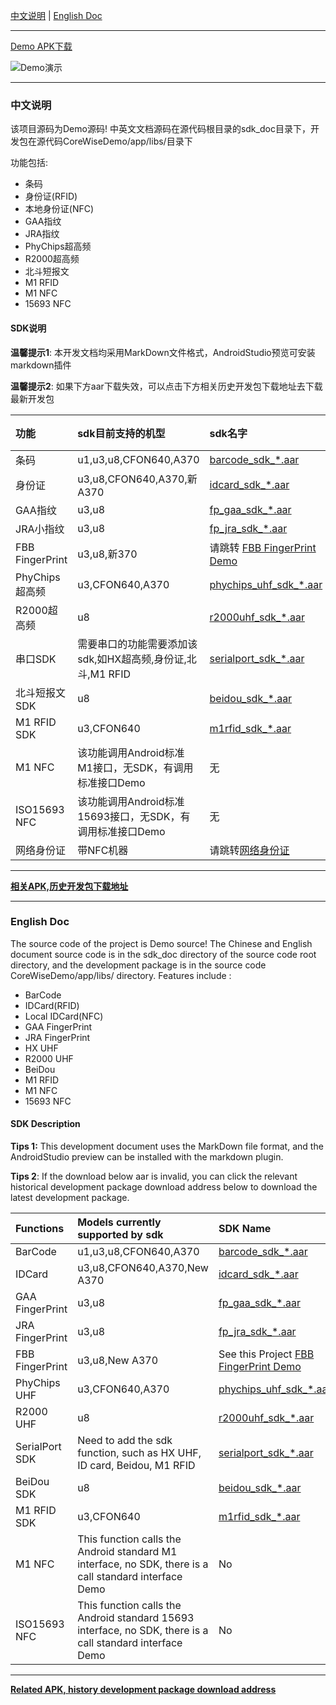 

[中文说明](#user-content-zh) | [English Doc](#user-content-en)

---


[Demo APK下载](https://github.com/CoreWise/CoreWiseDemo/releases)

![Demo演示](https://i.loli.net/2019/05/08/5cd243747a2c8.gif)


---

<h3 id="user-content-zh">中文说明</h3>


该项目源码为Demo源码! 中英文文档源码在源代码根目录的sdk_doc目录下，开发包在源代码CoreWiseDemo/app/libs/目录下


功能包括:
- 条码
- 身份证(RFID)
- 本地身份证(NFC)
- GAA指纹
- JRA指纹
- PhyChips超高频
- R2000超高频
- 北斗短报文
- M1 RFID
- M1 NFC
- 15693 NFC



#### SDK说明

**温馨提示1**:  本开发文档均采用MarkDown文件格式，AndroidStudio预览可安装markdown插件

**温馨提示2**:  如果下方aar下载失效，可以点击下方相关历史开发包下载地址去下载最新开发包

| 功能            | sdk目前支持的机型                                          | sdk名字                                                      |                           开发文档                           |
| :-------------- | :--------------------------------------------------------- | :----------------------------------------------------------- | :----------------------------------------------------------: |
| 条码            | u1,u3,u8,CFON640,A370                                      | [barcode_sdk_*.aar](<https://coding.net/u/CoreWise/p/SDK/git/raw/master/aar/barcode_sdk_20190429.aar>) | <a href="https://github.com/CoreWise/CWDemo/blob/master/sdk_doc/cn/条码.md" target="_blank">查看</a> |
| 身份证          | u3,u8,CFON640,A370,新A370                                  | [idcard_sdk_*.aar](https://coding.net/u/CoreWise/p/SDK/git/raw/master/aar/idcard_sdk_20190613.aar) | <a href="https://github.com/CoreWise/CWDemo/blob/master/sdk_doc/cn/身份证.md" target="_blank">查看</a> |
| GAA指纹       | u3,u8                                                      | [fp_gaa_sdk_*.aar](https://coding.net/u/CoreWise/p/SDK/git/raw/master/aar/fp_gaa_sdk_20190520.aar) | <a href="https://github.com/CoreWise/CWDemo/blob/master/sdk_doc/cn/GAA指纹.md" target="_blank">查看</a> |
| JRA小指纹       | u3,u8                                                      | [fp_jra_sdk_*.aar](https://coding.net/u/CoreWise/p/SDK/git/raw/master/aar/fp_jra_sdk_20190614.aar) | <a href="https://github.com/CoreWise/CWDemo/blob/master/sdk_doc/cn/JRA指纹.md" target="_blank">查看</a> |
| FBB FingerPrint       | u3,u8,新370                                          |请跳转 [FBB FingerPrint Demo](https://github.com/CoreWise/FBBFingerDemo) |  |
| PhyChips超高频      | u3,CFON640,A370                                            | [phychips_uhf_sdk_*.aar](https://coding.net/u/CoreWise/p/SDK/git/raw/master/aar/phychips_uhf_sdk_20190520.aar) | <a href="https://github.com/CoreWise/CWDemo/blob/master/sdk_doc/cn/phychips超高频.md" target="_blank">查看</a> |
| R2000超高频     | u8                                                         | [r2000uhf_sdk_*.aar](https://coding.net/u/CoreWise/p/SDK/git/raw/master/aar/r2000uhf_sdk_20190429.aar) | <a href="https://github.com/CoreWise/CWDemo/blob/master/sdk_doc/cn/R2000超高频.md" target="_blank">查看</a> |
| 串口SDK         | 需要串口的功能需要添加该sdk,如HX超高频,身份证,北斗,M1 RFID | [serialport_sdk_*.aar](https://coding.net/u/CoreWise/p/SDK/git/raw/master/aar/serialport_sdk_20190612.aar) |                                    None                          |
| 北斗短报文SDK         | u8                                                         | [beidou_sdk_*.aar](https://coding.net/u/CoreWise/p/SDK/git/raw/master/aar/beidou_sdk_20190614.aar) | <a href="https://github.com/CoreWise/CWDemo/blob/master/sdk_doc/cn/北斗.md" target="_blank">查看</a> |
| M1 RFID SDK     | u3,CFON640                                                 | [m1rfid_sdk_*.aar](https://coding.net/u/CoreWise/p/SDK/git/raw/master/aar/m1rfid_sdk_20190521.aar) | <a href="https://github.com/CoreWise/CWDemo/blob/master/sdk_doc/cn/M1RFID.md" target="_blank">查看</a> |
| M1 NFC          | 该功能调用Android标准M1接口，无SDK，有调用标准接口Demo     | 无                 |              None            |
| ISO15693 NFC       | 该功能调用Android标准15693接口，无SDK，有调用标准接口Demo  | 无              |              None            |
|网络身份证|带NFC机器|请跳转[网络身份证](https://github.com/CoreWise/NetReadIDCard)|None|

----

[**相关APK,历史开发包下载地址**](https://git.dev.tencent.com/CoreWise/SDK.git)


----

<h3 id="user-content-en">English Doc</h3>


The source code of the project is Demo source! The Chinese and English document source code is in the sdk_doc directory of the source code root directory, and the development package is in the source code CoreWiseDemo/app/libs/ directory.
Features include :

- BarCode
- IDCard(RFID)
- Local IDCard(NFC)
- GAA FingerPrint
- JRA FingerPrint
- HX UHF
- R2000 UHF
- BeiDou
- M1 RFID
- M1 NFC
- 15693 NFC



#### SDK Description


**Tips 1:** This development document uses the MarkDown file format, and the AndroidStudio preview can be installed with the markdown plugin.

**Tips 2**:  If the download below aar is invalid, you can click the relevant historical development package download address below to download the latest development package.

| Functions             | Models currently supported by sdk                            | SDK Name                                                     |                           SDK Doc                            |
| :-------------------- | :----------------------------------------------------------- | :----------------------------------------------------------- | :----------------------------------------------------------: |
| BarCode               | u1,u3,u8,CFON640,A370                                        | [barcode_sdk_*.aar](<https://coding.net/u/CoreWise/p/SDK/git/raw/master/aar/barcode_sdk_20190429.aar>) | <a href="https://github.com/CoreWise/CWDemo/blob/master/sdk_doc/en/BarCode.md" target="_blank">View</a> |
| IDCard                | u3,u8,CFON640,A370,New A370                                  | [idcard_sdk_*.aar](https://coding.net/u/CoreWise/p/SDK/git/raw/master/aar/idcard_sdk_20190613.aar) | <a href="https://github.com/CoreWise/CWDemo/blob/master/sdk_doc/en/IDCard.md" target="_blank">View</a> |
| GAA FingerPrint   | u3,u8                                                        | [fp_gaa_sdk_*.aar](https://coding.net/u/CoreWise/p/SDK/git/raw/master/aar/fp_gaa_sdk_20190614.aar) | <a href="https://github.com/CoreWise/CWDemo/blob/master/sdk_doc/en/GAAFingerPrint.md" target="_blank">View</a> |
| JRA FingerPrint | u3,u8                                                        | [fp_jra_sdk_*.aar](https://coding.net/u/CoreWise/p/SDK/git/raw/master/aar/fp_jra_sdk_20190614.aar) | <a href="https://github.com/CoreWise/CWDemo/blob/master/sdk_doc/en/JRAFingerPrint.md" target="_blank">View</a> |
| FBB FingerPrint       | u3,u8,New A370                                                     | See this Project [FBB FingerPrint Demo](https://github.com/CoreWise/FBBFingerDemo) |  |
| PhyChips UHF                | u3,CFON640,A370                                              | [phychips_uhf_sdk_*.aar](https://coding.net/u/CoreWise/p/SDK/git/raw/master/aar/phychips_uhf_sdk_20190520.aar) | <a href="https://github.com/CoreWise/CWDemo/blob/master/sdk_doc/en/HXUHF.md" target="_blank">View</a> |
| R2000 UHF             | u8                                                           | [r2000uhf_sdk_*.aar](https://coding.net/u/CoreWise/p/SDK/git/raw/master/aar/r2000uhf_sdk_20190429.aar) | <a href="https://github.com/CoreWise/CWDemo/blob/master/sdk_doc/en/R2000UHF.md" target="_blank">View</a> |
| SerialPort SDK        | Need to add the sdk function, such as HX UHF, ID card, Beidou, M1 RFID | [serialport_sdk_*.aar](https://coding.net/u/CoreWise/p/SDK/git/raw/master/aar/serialport_sdk_20190612.aar) |            None                                                  |
| BeiDou SDK            | u8                                                           | [beidou_sdk_*.aar](https://coding.net/u/CoreWise/p/SDK/git/raw/master/aar/beidou_sdk_20190614.aar) | <a href="https://github.com/CoreWise/CWDemo/blob/master/sdk_doc/en/BeiDou.md" target="_blank">View</a> |
| M1 RFID SDK           | u3,CFON640                                                   | [m1rfid_sdk_*.aar](https://coding.net/u/CoreWise/p/SDK/git/raw/master/aar/m1rfid_sdk_20190521.aar) | <a href="https://github.com/CoreWise/CWDemo/blob/master/sdk_doc/en/M1RFID.md" target="_blank">View</a> |
| M1 NFC                | This function calls the Android standard M1 interface, no SDK, there is a call standard interface Demo | No                                                           |                  None                                            |
| ISO15693 NFC             | This function calls the Android standard 15693 interface, no SDK, there is a call standard interface Demo | No                                                           |                  None                                            |




---

[**Related APK, history development package download address**](https://git.dev.tencent.com/CoreWise/SDK.git)
